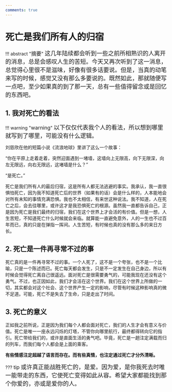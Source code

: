 ```yaml
---
comments: true
---
```


# 死亡是我们所有人的归宿

!!! abstract "<font size=3>摘要</font>"
    <font size=4>这几年陆续都会听到一些之前所相熟识的人离开的消息，总是会感叹人生的苦短。今天又再次听到了这一消息，总觉得心里很不是滋味，好像有很多话要说。但是，当真的动笔来写的时候，感觉又没有那么多要说的。既然如此，那就随便写一点吧，至少如果真的到了那一天，总有一些值得留念或是回忆的东西吧。</font>

## 1. 我对死亡的看法
!!! warning "<font size=3>warning</font>"
    <font size=4>以下仅仅代表我个人的看法，所以想到哪里就写到了哪里，可能没有什么逻辑。</font>

刘慈欣在他的短篇小说《流浪地球》里讲了这么一个故事：

“你在平原上走着走着，突然迎面遇到一堵墙，这墙向上无限高，向下无限深，向左无限远，向右无限远，这堵墙是什么？”

“是死亡。”

死亡是我们所有人的最后归宿，这是所有人都无法逃避的事实。我承认，我一直很惧怕死亡，因为我不知道死亡后的世界（如果有的话）会是什么样的，人本能地会对所有未知的事情充满恐惧。我也不太相信，有来世这种说法。我不知道，人在死亡之后，会去往哪里，或许这才是我恐惧死亡的根源。虽然我一直都告诉自己，正是因为死亡是我们最终的归宿，我们在这个世界上才会活的有价值。但是一想，人生苦短，不知道死亡什么时候就会来临。就算能一直避免意外，人的一生也不过百年而已，真的只是在弹指一挥间。人生苦短，有时候也真的没有那么多的来日方长。

## 2. 死亡是一件再寻常不过的事

死亡真的是一件再寻常不过的事。一个人死了，这不是一个夸张，也不是一个比喻，只是一个陈述而已。死亡每天都会发生，只是不一定发生在自己身边，所以有时候会觉得死亡离自己很遥远。面对死亡是很需要勇气的，可能我现在还没有这个勇气。不过，也正因如此，我们才会活在这个世界。我们在这个世界上所做的一切，其实都会对这个社会、这个世界产生一定的影响，尽管有时候这种影响真的微不足道。可能，死亡不是失去了生命，只是走出了时间。

## 3. 死亡的意义

正如我之前所说，正是因为我们每个人都会面对死亡，我们的人生才会有意义与价值。死亡是唯一一座永远闪烁的灯塔，不管你向哪里航行，最终都得转向它的指引。死亡带给我们的，或许是直面生活的勇气吧。毕竟，死亡是一趟注定满载而归的列车，而我们每个人都会是上面的乘客。

**有些情感注定超越了语言而存在。而有些真情，也注定通过死亡才分外清晰。**

??? <font size=3>tip</font> 
    <font size=4>或许真正能战胜死亡的，是爱。因为爱，是你我死去时唯一能带走的东西，它使死亡变得如此从容。希望大家都能找到那个你爱的，亦或是爱你的人。</font>
